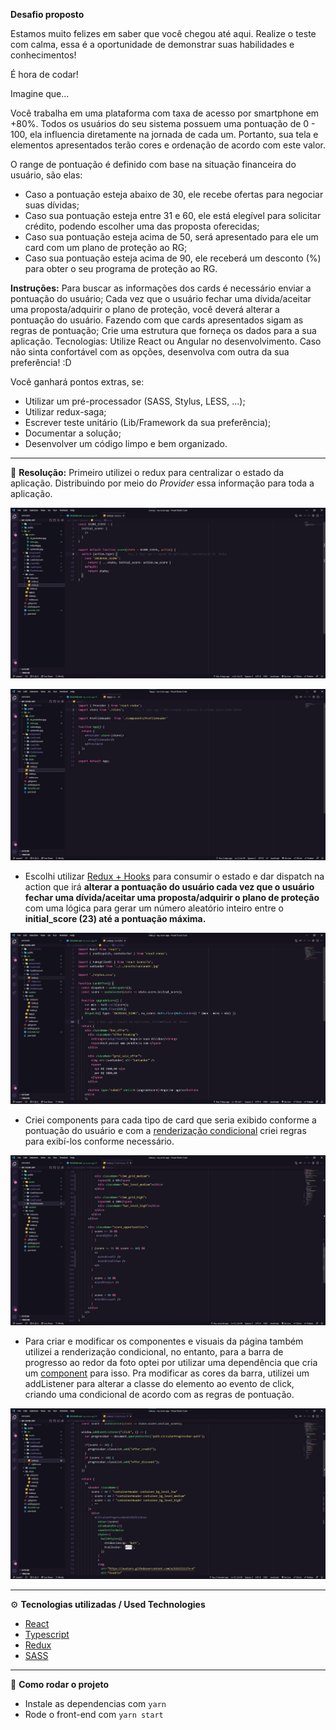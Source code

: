 **Desafio proposto**

Estamos muito felizes em saber que você chegou até aqui. Realize o teste com calma, essa é a oportunidade de demonstrar suas habilidades e conhecimentos!

É hora de codar!

Imagine que...

Você trabalha em uma plataforma com taxa de acesso por smartphone em +80%. Todos os usuários do seu sistema possuem uma pontuação de 0 - 100, ela influencia diretamente na jornada de cada um. Portanto, sua tela e elementos apresentados terão cores e ordenação de acordo com este valor.

O range de pontuação é definido com base na situação financeira do usuário, são elas:

- Caso a pontuação esteja abaixo de 30, ele recebe ofertas para negociar suas dívidas;
- Caso sua pontuação esteja entre 31 e 60, ele está elegível para solicitar crédito, podendo escolher uma das proposta oferecidas;
- Caso sua pontuação esteja acima de 50, será apresentado para ele um card com um plano de proteção ao RG;
- Caso sua pontuação esteja acima de 90, ele receberá um desconto (%) para obter o seu programa de proteção ao RG.

**Instruções:**
Para buscar as informações dos cards é necessário enviar a pontuação do usuário;
Cada vez que o usuário fechar uma dívida/aceitar uma proposta/adquirir o plano de proteção, você deverá alterar a pontuação do usuário. Fazendo com que cards apresentados sigam as regras de pontuação;
Crie uma estrutura que forneça os dados para a sua aplicação.
Tecnologias:
Utilize React ou Angular no desenvolvimento. Caso não sinta confortável com as opções, desenvolva com outra da sua preferência! :D

Você ganhará pontos extras, se:
- Utilizar um pré-processador (SASS, Stylus, LESS, ...);
- Utilizar redux-saga;
- Escrever teste unitário (Lib/Framework da sua preferência);
- Documentar a solução;
- Desenvolver um código limpo e bem organizado.

---------------------------------------------------------------------------------------------------------------------------------------------------------------------------------

🔬 **Resolução:** Primeiro utilizei o redux para centralizar o estado da aplicação. Distribuindo por meio do *Provider* essa informação para toda a aplicação.

![](./src/readme/1.jpg)

![](./src/readme/2.jpg)

- Escolhi utilizar [Redux + Hooks](https://react-redux.js.org/introduction/getting-started#hooks) para consumir o estado e dar dispatch na action que irá **alterar a pontuação do usuário cada vez que o usuário fechar uma dívida/aceitar uma proposta/adquirir o plano de proteção** com uma lógica para gerar um número aleatório inteiro entre o **initial_score (23) até a pontuação máxima.**

![](./src/readme/3.jpg)

- Criei components para cada tipo de card que seria exibido conforme a pontuação do usuário e com a [renderização condicional](https://reactjs.org/docs/conditional-rendering.html#gatsby-focus-wrapper) criei regras para exibí-los conforme necessário. 

![](./src/readme/4.jpg)

- Para criar e modificar os componentes e visuais da página também utilizei a renderização condicional, no entanto, para a barra de progresso ao redor da foto optei por utilizar uma dependência que cria um [component](https://www.npmjs.com/package/react-circular-progressbar) para isso. Pra modificar as cores da barra, utilizei um addListener para alterar a classe do elemento ao evento de click, criando uma condicional de acordo com as regras de pontuação.

![](./src/readme/5.jpg)

---------------------------------------------------------------------------------------------------------------------------------------------------------------------------------

⚙️ **Tecnologias utilizadas / Used Technologies**
 
- [React](https://reactjs.org/)
- [Typescript](https://www.typescriptlang.org/)
- [Redux](https://redux.js.org/)
- [SASS](https://sass-lang.com/)

---------------------------------------------------------------------------------------------------------------------------------------------------------------------------------

🚀 **Como rodar o projeto**

- Instale as dependencias com `yarn`
- Rode o front-end com `yarn start`
